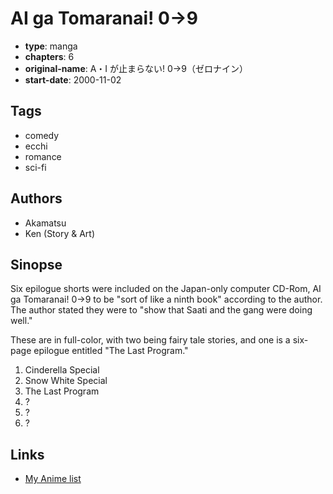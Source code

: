# AI ga Tomaranai! 0→9

-   **type**: manga
-   **chapters**: 6
-   **original-name**: A・I が止まらない! 0→9（ゼロナイン）
-   **start-date**: 2000-11-02

## Tags

-   comedy
-   ecchi
-   romance
-   sci-fi

## Authors

-   Akamatsu
-   Ken (Story & Art)

## Sinopse

Six epilogue shorts were included on the Japan-only computer CD-Rom, AI ga Tomaranai! 0→9 to be "sort of like a ninth book" according to the author. The author stated they were to "show that Saati and the gang were doing well."

These are in full-color, with two being fairy tale stories, and one is a six-page epilogue entitled "The Last Program."

1. Cinderella Special
2. Snow White Special
3. The Last Program
4. ?
5. ?
6. ?

## Links

-   [My Anime list](https://myanimelist.net/manga/11247/AI_ga_Tomaranai_0→9)
